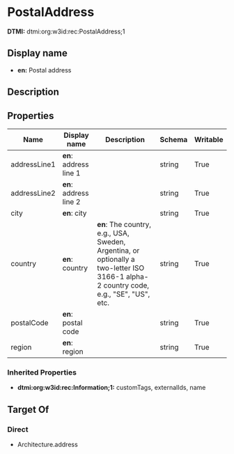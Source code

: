 # PostalAddress
**DTMI:** dtmi:org:w3id:rec:PostalAddress;1
## Display name
- **en:** Postal address
## Description
## Properties
|Name|Display name|Description|Schema|Writable|
|-|-|-|-|-|
|addressLine1|**en**: address line 1||string|True|
|addressLine2|**en**: address line 2||string|True|
|city|**en**: city||string|True|
|country|**en**: country|**en**: The country, e.g., USA, Sweden, Argentina, or optionally a two-letter ISO 3166-1 alpha-2 country code, e.g., "SE", "US", etc.|string|True|
|postalCode|**en**: postal code||string|True|
|region|**en**: region||string|True|
### Inherited Properties
* **dtmi:org:w3id:rec:Information;1:** customTags, externalIds, name
## Target Of
### Direct
* Architecture.address
